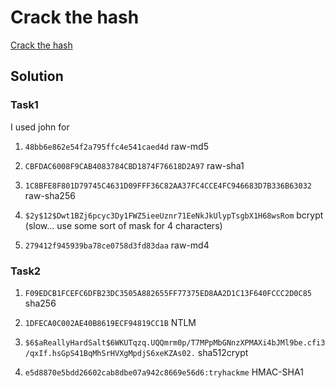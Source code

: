 # Crack the hash

[Crack the hash](https://tryhackme.com/room/crackthehash)

## Solution

### Task1

I used john for

1. `48bb6e862e54f2a795ffc4e541caed4d` raw-md5

2. `CBFDAC6008F9CAB4083784CBD1874F76618D2A97` raw-sha1

3. `1C8BFE8F801D79745C4631D09FFF36C82AA37FC4CCE4FC946683D7B336B63032` raw-sha256

4. `$2y$12$Dwt1BZj6pcyc3Dy1FWZ5ieeUznr71EeNkJkUlypTsgbX1H68wsRom` bcrypt (slow... use some sort of mask for 4 characters)

5. `279412f945939ba78ce0758d3fd83daa` raw-md4

### Task2

1. `F09EDCB1FCEFC6DFB23DC3505A882655FF77375ED8AA2D1C13F640FCCC2D0C85` sha256

2. `1DFECA0C002AE40B8619ECF94819CC1B` NTLM

3. `$6$aReallyHardSalt$6WKUTqzq.UQQmrm0p/T7MPpMbGNnzXPMAXi4bJMl9be.cfi3/qxIf.hsGpS41BqMhSrHVXgMpdjS6xeKZAs02.` sha512crypt

4. `e5d8870e5bdd26602cab8dbe07a942c8669e56d6:tryhackme` HMAC-SHA1
